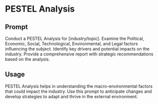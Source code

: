 # PESTEL Analysis

## Prompt

Conduct a PESTEL Analysis for [industry/topic]. Examine the Political, Economic, Social, Technological, Environmental, and Legal factors influencing the subject. Identify key drivers and potential impacts on the industry. Provide a comprehensive report with strategic recommendations based on the analysis.

## Usage

PESTEL Analysis helps in understanding the macro-environmental factors that could impact the industry. Use this prompt to anticipate changes and develop strategies to adapt and thrive in the external environment.
